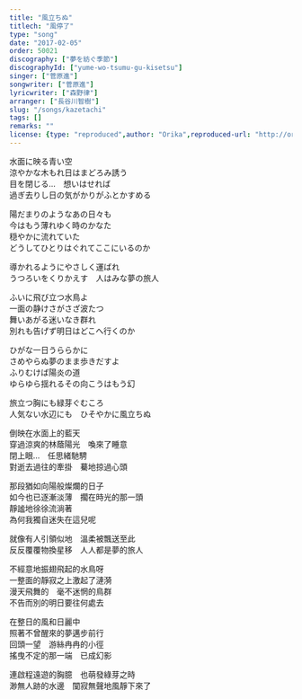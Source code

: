 ```yaml
---
title: "風立ちぬ"
titlech: "風停了"
type: "song"
date: "2017-02-05"
order: 50021
discography: ["夢を紡ぐ季節"]
discographyId: ["yume-wo-tsumu-gu-kisetsu"]
singer: ["菅原進"]
songwriter: ["菅原進"]
lyricwriter: ["森野律"]
arranger: ["長谷川智樹"]
slug: "/songs/kazetachi"
tags: []
remarks: ""
license: {type: "reproduced",author: "Orika",reproduced-url: "http://orikamushi.myweb.hinet.net",reproduced-website: "織歌蟲"}
---
```


水面に映る青い空  
涼やかな木もれ日はまどろみ誘う  
目を閉じる...　想いはせれば  
過ぎ去りし日の気がかりがふとかすめる  
  
陽だまりのようなあの日々も  
今はもう薄れゆく時のかなた  
穏やかに流れていた  
どうしてひとりはぐれてここにいるのか  
  
導かれるようにやさしく運ばれ  
うつろいをくりかえす　人はみな夢の旅人  
  
ふいに飛び立つ水鳥よ  
一面の静けさがさざ波たつ  
舞いあがる迷いなき群れ  
別れも告げず明日はどこへ行くのか  
  
ひがな一日うららかに  
さめやらぬ夢のまま歩きだすよ  
ふりむけば陽炎の道  
ゆらゆら揺れるその向こうはもう幻  
  
旅立つ胸にも緑芽ぐむころ  
人気ない水辺にも　ひそやかに風立ちぬ  

<!-- 翻译 -->

倒映在水面上的藍天  
穿過涼爽的林蔭陽光　喚來了睡意  
閉上眼...　任思緒馳騁  
對逝去過往的牽掛　驀地掠過心頭  
  
那段猶如向陽般燦爛的日子  
如今也已逐漸淡薄　擱在時光的那一頭  
靜謐地徐徐流淌著  
為何我獨自迷失在這兒呢  
  
就像有人引領似地　溫柔被飄送至此  
反反覆覆物換星移　人人都是夢的旅人  
  
不經意地振翅飛起的水鳥呀  
一整面的靜寂之上激起了漣漪  
漫天飛舞的　毫不迷惘的鳥群  
不告而別的明日要往何處去  
  
在整日的風和日麗中  
照著不曾醒來的夢邁步前行  
回頭一望　游絲冉冉的小徑  
搖曳不定的那一端　已成幻影  
  
連啟程遠遊的胸臆　也萌發綠芽之時  
渺無人跡的水邊　闃寂無聲地風靜下來了
